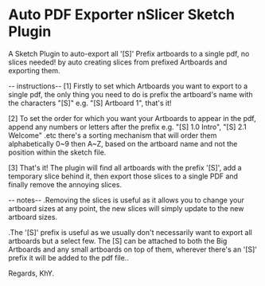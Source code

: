 # Auto PDF Exporter nSlicer Sketch Plugin
A Sketch Plugin to auto-export all '[S]' Prefix artboards to a single pdf, no slices needed! by auto creating slices from prefixed Artboards and exporting them.



-- instructions--
[1] Firstly to set which Artboards you want to export to a single pdf, the only thing you need to do is prefix the artboard's name with the characters "[S]" e.g. "[S] Artboard 1", that's it!

[2] To set the order for which you want your Artboards to appear in the pdf, append any numbers or letters after the prefix e.g. "[S] 1.0 Intro", "[S] 2.1 Welcome" .etc there's a sorting mechanism that will order them alphabetically 0~9 then A~Z, based on the artboard name and not the position within the sketch file.

[3] That's it! The plugin will find all artboards with the prefix '[S]', add a temporary slice behind it, then export those slices to a single PDF and finally remove the annoying slices.


-- notes--
.Removing the slices is useful as it allows you to change your artboard sizes at any point, the new slices will simply update to the new artboard sizes.

.The '[S]' prefix is useful as we usually don't necessarily want to export all artboards but a select few. The [S] can be attached to both the Big Artboards and any small artboards on top of them, wherever there's an '[S]' prefix it will be added to the pdf file..


Regards,
KhY.
